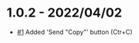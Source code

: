 # 1.0.2 - 2022/04/02

- [#1](https://github.com/meoiswa/VRC-Textbox-Paste/issues/1) Added 'Send "Copy"' button (Ctr+C)
